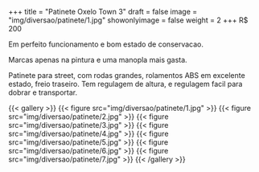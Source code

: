+++
title = "Patinete Oxelo Town 3"
draft = false
image = "img/diversao/patinete/1.jpg"
showonlyimage = false
weight = 2
+++
<span class="price">R$ 200</span>

<!--more-->

Em perfeito funcionamento e bom estado de conservacao. 

Marcas apenas na pintura e uma manopla mais gasta.

Patinete para street, com rodas grandes, rolamentos ABS em excelente estado, freio traseiro. Tem regulagem de altura, e regulagem facil para dobrar e transportar.

{{< gallery >}}
{{< figure src="img/diversao/patinete/1.jpg" >}}
{{< figure src="img/diversao/patinete/2.jpg" >}}
{{< figure src="img/diversao/patinete/3.jpg" >}}
{{< figure src="img/diversao/patinete/4.jpg" >}}
{{< figure src="img/diversao/patinete/5.jpg" >}}
{{< figure src="img/diversao/patinete/6.jpg" >}}
{{< figure src="img/diversao/patinete/7.jpg" >}}
{{< /gallery >}}